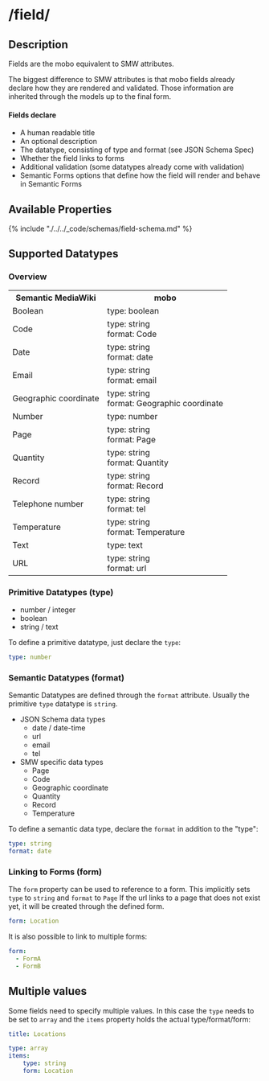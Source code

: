 # /field/
## Description
Fields are the mobo equivalent to SMW attributes.

The biggest difference to SMW attributes is that mobo fields already declare how they are rendered and validated. Those information are inherited through the models up to the final form.

#### Fields declare
* A human readable title
* An optional description
* The datatype, consisting of type and format (see JSON Schema Spec)
* Whether the field links to forms
* Additional validation (some datatypes already come with validation)
* Semantic Forms options that define how the field will render and behave in Semantic Forms

## Available Properties
{% include "./../../_code/schemas/field-schema.md" %}

## Supported Datatypes

### Overview
<table>
    <tr>
        <th>Semantic MediaWiki</th>
        <th>mobo</th>
    </tr>
    <tr>
        <td>Boolean</td>
        <td>type: boolean</td>
    </tr>
    <tr>
        <td>Code</td>
        <td>type: string<br/>format: Code</td>
    </tr>
    <tr>
        <td>Date</td>
        <td>type: string<br/>format: date</td>
    </tr>
    <tr>
        <td>Email</td>
        <td>type: string<br/>format: email</td>
    </tr>
    <tr>
        <td>Geographic coordinate</td>
        <td>type: string<br/>format: Geographic coordinate</td>
    </tr>
    <tr>
        <td>Number</td>
        <td>type: number</td>
    </tr>
    <tr>
        <td>Page</td>
        <td>type: string<br/>format: Page</td>
    </tr>
    <tr>
        <td>Quantity</td>
        <td>type: string<br/>format: Quantity</td>
    </tr>
    <tr>
        <td>Record</td>
        <td>type: string<br/>format:&nbsp;Record</td>
    </tr>
    <tr>
        <td>Telephone number</td>
        <td>type: string<br/>format:&nbsp;tel</td>
    </tr>
    <tr>
        <td>Temperature</td>
        <td>type: string<br/>format:&nbsp;Temperature</td>
    </tr>
    <tr>
        <td>Text</td>
        <td>type: text</td>
    </tr>
    <tr>
        <td>URL</td>
        <td>type: string<br/>format: url</td>
    </tr>
</table>

### Primitive Datatypes (type)
* number / integer
* boolean
* string / text

To define a primitive datatype, just declare the `type`:

```yaml
type: number
```

### Semantic Datatypes (format)
Semantic Datatypes are defined through the `format` attribute.
Usually the primitive `type` datatype is `string`.

* JSON Schema data types
    * date / date-time
    * url
    * email
    * tel
* SMW specific data types
    * Page
    * Code
    * Geographic coordinate
    * Quantity
    * Record
    * Temperature

To define a semantic data type, declare the `format` in addition to the "type":

```yaml
type: string
format: date
```

### Linking to Forms (form)
The `form` property can be used to reference to a form.
This implicitly sets `type` to `string` and `format` to `Page`
If the url links to a page that does not exist yet, it will be created through the defined form.

```yaml
form: Location
```

It is also possible to link to multiple forms:
```yaml
form:
  - FormA
  - FormB
```

## Multiple values
Some fields need to specify multiple values.
In this case the `type` needs to be set to `array` and the `items` property holds the actual type/format/form:

```yaml
title: Locations

type: array
items:
    type: string
    form: Location
```
